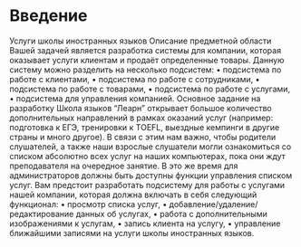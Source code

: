 # Введение
Услуги школы иностранных языков
Описание предметной области
Вашей задачей является разработка системы для компании, которая оказывает услуги клиентам
и продаёт определенные товары.
Данную систему можно разделить на несколько подсистем:
• подсистема по работе с клиентами,
• подсистема по работе с сотрудниками,
• подсистема по работе с товарами,
• подсистема по работе с услугами,
• подсистема для управления компанией.
Основное задание на разработку
Школа языков “Леарн” открывает большое количество дополнительных направлений в рамках
оказаний услуг (например: подготовка к ЕГЭ, тренировки к TOEFL, выездные кемпинги в другие
страны и много другое). В связи с этим нам важно, чтобы родители слушателей, а также наши
взрослые слушатели могли ознакомиться со списком абсолютно всех услуг на наших
компьютерах, пока они ждут преподавателя на очередное занятие.
В это же время для администраторов должны быть доступны функции управления списком услуг.
Вам предстоит разработать подсистему для работы с услугами нашей компании, которая должна
включать в себя следующий функционал:
• просмотр списка услуг,
• добавление/удаление/редактирование данных об услугах,
• работа с дополнительными изображениями к услугам,
• запись клиента на услугу,
• управление ближайшими записями на услуги школы иностранных языков.
